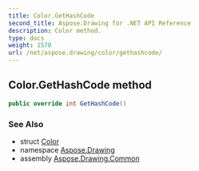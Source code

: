 ```yaml
---
title: Color.GetHashCode
second_title: Aspose.Drawing for .NET API Reference
description: Color method. 
type: docs
weight: 1570
url: /net/aspose.drawing/color/gethashcode/
---
```

## Color.GetHashCode method

```csharp
public override int GetHashCode()
```

### See Also

* struct [Color](../)
* namespace [Aspose.Drawing](../../color/)
* assembly [Aspose.Drawing.Common](../../../)



